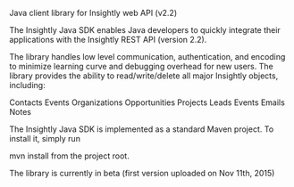 Java client library for Insightly web API (v2.2)

The Insightly Java SDK enables Java developers to quickly integrate their applications with the Insightly REST API (version 2.2).

The library handles low level communication, authentication, and encoding to minimize learning curve and debugging overhead for new users. The library provides the ability to read/write/delete all major Insightly objects, including:

Contacts Events Organizations Opportunities Projects Leads Events Emails Notes

The Insightly Java SDK is implemented as a standard Maven project. To install it, simply run

mvn install
from the project root.



The library is currently in beta (first version uploaded on Nov 11th, 2015)
